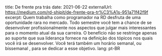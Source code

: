 title: De frente pra trás
date: 2021-06-22
externalUrl: https://medium.com/rd-shipit/de-frente-pra-tr%C3%A1s-951a71f42f9f
excerpt: Quem trabalha como programador na RD desfruta de uma oportunidade rara no mercado. Todo semestre você tem a chance de se desenvolver profissionalmente nos aspectos que julgar mais interessantes para o momento atual da sua carreira. O benefício não se restringe apenas ao suporte que sua liderança fornece na definição dos tópicos nos quais você irá se desenvolver. Você terá também um horário semanal, ou bissemanal , para se dedicar a esse objetivo.
lang: pt-BR

